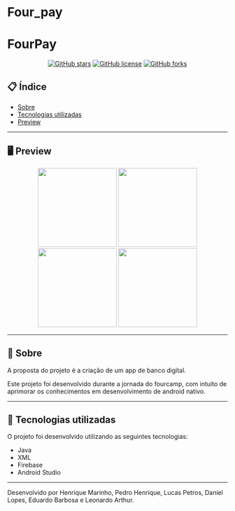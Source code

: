 # Four_pay

# FourPay

<div align="center">


[![GitHub stars](https://img.shields.io/github/stars/henriqtm1/FourPay)](https://github.com/henriqtm1/FourPay/stargazers)<space> <space>[![GitHub license](https://img.shields.io/github/license/henriqtm1/FourPay)](https://github.com/henriqtm1/FourPay/blob/master/LICENSE
)<space> <space>[![GitHub forks](https://img.shields.io/github/forks/henriqtm1/FourPay)](https://github.com/henriqtm1/FourPay/network/members)

</div>

## 📋 Índice

- [Sobre](#-Sobre)
- [Tecnologias utilizadas](#-Tecnologias-utilizadas)
- [Preview](#-Preview)

---

## 🖥 Preview 

<div align="center">
  
   <img src="https://user-images.githubusercontent.com/69311308/155196686-2a9af2c4-e198-4505-81a7-ed55ddce304a.png" width="180">
   <img src="https://user-images.githubusercontent.com/69311308/155196678-8e116833-6841-41e4-a69f-1467d170599c.png" width="180">
   <img src="https://user-images.githubusercontent.com/69311308/155196687-f0011e80-6dfe-4841-9429-872bba2f0866.png" width="180">
   <img src="https://user-images.githubusercontent.com/69311308/155196683-149ae0c8-a195-4d6f-b484-edd3082abb90.png" width="180">
  
</div>

---

## 📖 Sobre 

A proposta do projeto é a criação de um app de banco digital.
  
Este projeto foi desenvolvido durante a jornada do fourcamp, com intuito de aprimorar os conhecimentos em desenvolvimento de android nativo.

--- 

## 🚀 Tecnologias utilizadas

O projeto foi desenvolvido utilizando as seguintes tecnologias:

- Java
- XML
- Firebase
- Android Studio

---


Desenvolvido por Henrique Marinho, Pedro Henrique, Lucas Petros, Daniel Lopes, Eduardo Barbosa e Leonardo Arthur.
